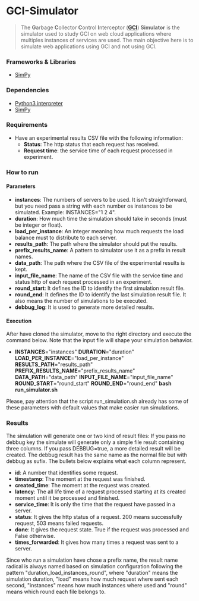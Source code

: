 GCI-Simulator
===
> The **G**arbage **C**ollector **C**ontrol **I**nterceptor (**[GCI](https://github.com/gcinterceptor/gci-go)**) **Simulator** 
is the simulator used to study GCI on web cloud applications where multiples instances 
of services are used. The main objective here is to simulate web applications using GCI and not using GCI.

### Frameworks & Libraries 
* [SimPy](https://simpy.readthedocs.io/en/latest/)

### Dependencies
* [Python3 interpreter](https://www.python.org/downloads/)
* [SimPy](https://simpy.readthedocs.io/en/latest/simpy_intro/installation.html)

### Requirements
* Have an experimental results CSV file with the following information: 
  * **Status**: The http status that each request has received.
  * **Request time**: the service time of each request processed in experiment. 
  
### How to run
#### Parameters
* **instances**: The numbers of servers to be used. It isn't straightforward, but you need pass a string with each number os instances to be simulated. Example: INSTANCES="1 2 4".
* **duration**: How much time the simulation should take in seconds (must be integer or float).
* **load_per_instance**: An integer meaning how much requests the load balance must to distribute to each server.
* **results_path**: The path where the simulator should put the results.
* **prefix_results_name**: A pattern to simulator use it as a prefix in result names.
* **data_path**: The path where the CSV file of the experimental results is kept.
* **input_file_name**: The name of the CSV file with the service time and status http of each request processed in an experiment.
* **round_start**: It defines the ID to identify the first simulation result file.
* **round_end**: It defines the ID to identify the last simulation result file. It also means the number of simulations to be executed.
* **debbug_log**: It is used to generate more detailed results.

#### Execution
After have cloned the simulator, move to the right directory and execute the command below. Note that the input file will shape your simulation behavior.

  * **INSTANCES**="instances" **DURATION**="duration" **LOAD_PER_INSTANCE**="load_per_instance" **RESULTS_PATH**="results_path" **PREFIX_RESULTS_NAME**="prefix_results_name" **DATA_PATH**="data_path" **INPUT_FILE_NAME**="input_file_name" **ROUND_START**="round_start" **ROUND_END**="round_end" **bash** **run_simulator.sh**  

Please, pay attention that the script run_simulation.sh already has some of these parameters with default values that make easier run simulations. 

### Results
The simulation will generate one or two kind of result files: If you pass no debbug key the
simulate will generate only a simple file result containing three columns. If you pass DEBBUG=true, a more detailed 
result will be created. The debbug result has the same name as the normal file but with debbug 
as sufix. The bullets below explains what each column represent.
* **id**: A number that identifies some request.
* **timestamp**: The moment at the request was finished.
* **created_time**: The moment at the request was created.
* **latency**: The all life time of a request processed starting at its created moment until it be processed and finished.
* **service_time**: It is only the time that the request have passed in a server. 
* **status**: It gives the http status of a request. 200 means successfully request, 503 means failed requests.  
* **done**: It gives the request state. True if the request was processed and False otherwise. 
* **times_forwarded**: It gives how many times a request was sent to a server.

Since who run a simulation have chose a prefix name, the result name radical is always named 
based on simulation configuration following the pattern "duration_load_instances_round", where "duration" means the
simulation duration, "load" means how much request where sent each second, "instances" means how much instances where used and
"round" means which round each file belongs to.
